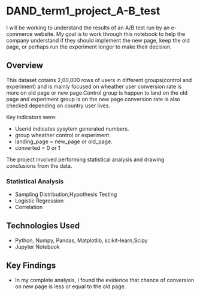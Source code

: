 
# DAND_term1_project_A-B_test
I will be working to understand the results of an A/B test run by an e-commerce website. My goal is to work through this notebook to help the company understand if they should implement the new page, keep the old page, or perhaps run the experiment longer to make their decision.

## Overview
This dataset cotains 2,00,000 rows of users in different groups(control and experiment) and is mainly focused on wheather user conversion rate is more on old page or new page.Control group is happen to land on the old page and experiment group is on the new page.conversion rate is also checked depending on country user lives. 

Key indicators were:
- Userid indicates sysytem generated numbers.
- group wheather control or experiment.
- landing_page = new_page or old_page.
- converted = 0 or 1


The project involved performing statistical analysis and drawing conclusions from the data.

### Statistical Analysis
- Sampling Distribution,Hypothesis Testing
- Logistic Regression
- Correlation

## Technologies Used
- Python, Numpy, Pandas, Matplotlib, scikit-learn,Scipy
- Jupyter Notebook

## Key Findings
- In my complete analysis, I found the evidence that chance of conversion on new page is less or equal to the old page.

